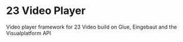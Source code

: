 # 23 Video Player

Video player framework for 23 Video build on Glue, Eingebaut and the Visualplatform API

